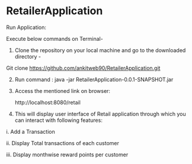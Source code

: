# RetailerApplication

Run Application:

Execute below commands on Terminal-

1. Clone the repository on your local machine and go to the downloaded directory - 

Git clone https://github.com/ankitweb90/RetailerApplication.git

2. Run command : java -jar RetailerApplication-0.0.1-SNAPSHOT.jar 

3. Access the mentioned link on browser: 

   http://localhost:8080/retail

4. This will display user interface of Retail application through which you can interact with following features:

i. Add a Transaction 
   
ii. Display Total transactions of each customer

iii. Display monthwise reward points per customer

 
